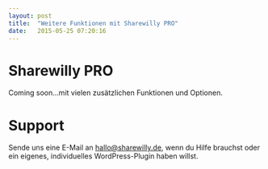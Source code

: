 ```yaml
---
layout: post
title:  "Weitere Funktionen mit Sharewilly PRO"
date:   2015-05-25 07:20:16
---
```


# Sharewilly PRO

Coming soon...mit vielen zusätzlichen Funktionen und Optionen.

# Support

Sende uns eine E-Mail an hallo@sharewilly.de, wenn du Hilfe brauchst oder ein eigenes, individuelles WordPress-Plugin haben willst.
